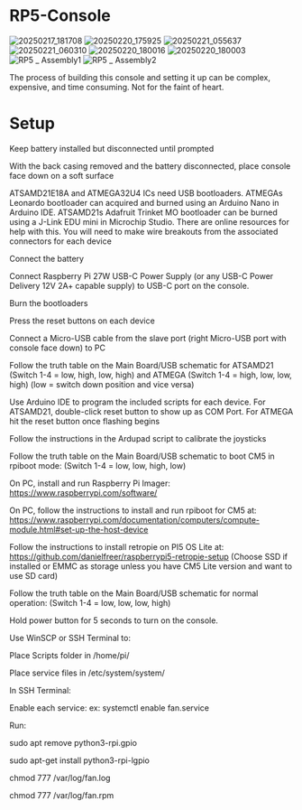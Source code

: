 # RP5-Console
![20250217_181708](https://github.com/user-attachments/assets/bb11127e-8a09-4bc5-866f-330abdede5b4)
![20250220_175925](https://github.com/user-attachments/assets/74970137-21f9-4dec-ac34-e7d4264b4763)
![20250221_055637](https://github.com/user-attachments/assets/17e3d2fc-bc0d-46cf-8d3f-710262dd478a)
![20250221_060310](https://github.com/user-attachments/assets/b28b8ec1-e9c4-479c-8aaf-4ef1404c62e9)
![20250220_180016](https://github.com/user-attachments/assets/d9fcb935-722a-42e8-9214-ad88465778b3)
![20250220_180003](https://github.com/user-attachments/assets/f41678a5-d000-4839-a484-7cb65c2e1dbb)
![RP5 _ Assembly1](https://github.com/user-attachments/assets/34a4e818-2b05-4846-8007-b0b71aa49648)
![RP5 _ Assembly2](https://github.com/user-attachments/assets/baed8283-d7a0-4850-bc22-539dbef000c4)


The process of building this console and setting it up can be complex, expensive, and time consuming. Not for the faint of heart.

# Setup

Keep battery installed but disconnected until prompted

With the back casing removed and the battery disconnected, place console face down on a soft surface

ATSAMD21E18A and ATMEGA32U4 ICs need USB bootloaders. ATMEGAs Leonardo bootloader can acquired and burned using an Arduino Nano in Arduino IDE. ATSAMD21s Adafruit Trinket MO bootloader can be burned using a J-Link EDU mini in Microchip Studio. There are online resources for help with this. You will need to make wire breakouts from the associated connectors for each device

Connect the battery

Connect Raspberry Pi 27W USB-C Power Supply (or any USB-C Power Delivery 12V 2A+ capable supply) to USB-C port on the console. 

Burn the bootloaders

Press the reset buttons on each device

Connect a Micro-USB cable from the slave port (right Micro-USB port with console face down) to PC

Follow the truth table on the Main Board/USB schematic for ATSAMD21 (Switch 1-4 = low, high, low, high) and ATMEGA (Switch 1-4 = high, low, low, high) (low = switch down position and vice versa)

Use Arduino IDE to program the included scripts for each device. For ATSAMD21, double-click reset button to show up as COM Port. For ATMEGA hit the reset button once flashing begins

Follow the instructions in the Ardupad script to calibrate the joysticks

Follow the truth table on the Main Board/USB schematic to boot CM5 in rpiboot mode: (Switch 1-4 = low, low, high, low)

On PC, install and run Raspberry Pi Imager: https://www.raspberrypi.com/software/

On PC, follow the instructions to install and run rpiboot for CM5 at: https://www.raspberrypi.com/documentation/computers/compute-module.html#set-up-the-host-device

Follow the instructions to install retropie on PI5 OS Lite at: https://github.com/danielfreer/raspberrypi5-retropie-setup (Choose SSD if installed or EMMC as storage unless you have CM5 Lite version and want to use SD card)

Follow the truth table on the Main Board/USB schematic for normal operation: (Switch 1-4 = low, low, low, high)

Hold power button for 5 seconds to turn on the console.

Use WinSCP or SSH Terminal to:

Place Scripts folder in /home/pi/

Place service files in /etc/system/system/

In SSH Terminal:

Enable each service: ex: systemctl enable fan.service

Run:

sudo apt remove python3-rpi.gpio

sudo apt-get install python3-rpi-lgpio

chmod 777 /var/log/fan.log

chmod 777 /var/log/fan.rpm
